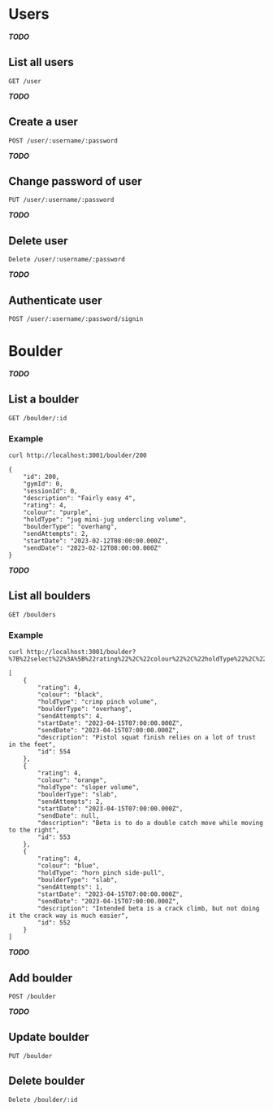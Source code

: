 
# Users

***TODO***
## List all users
```
GET /user
```

***TODO***
## Create a user
```
POST /user/:username/:password
```

***TODO***
## Change password of user
```
PUT /user/:username/:password
```

***TODO***
## Delete user
```
Delete /user/:username/:password
```

***TODO***
## Authenticate user
```
POST /user/:username/:password/signin
```

# Boulder

***TODO***

## List a boulder

```
GET /boulder/:id
```

### Example

```
curl http://localhost:3001/boulder/200
```

```
{
    "id": 200,
    "gymId": 0,
    "sessionId": 0,
    "description": "Fairly easy 4",
    "rating": 4,
    "colour": "purple",
    "holdType": "jug mini-jug undercling volume",
    "boulderType": "overhang",
    "sendAttempts": 2,
    "startDate": "2023-02-12T08:00:00.000Z",
    "sendDate": "2023-02-12T08:00:00.000Z"
}
```

***TODO***

## List all boulders

```
GET /boulders
```

### Example

```
curl http://localhost:3001/boulder?%7B%22select%22%3A%5B%22rating%22%2C%22colour%22%2C%22holdType%22%2C%22boulderType%22%2C%22sendAttempts%22%2C%22startDate%22%2C%22sendDate%22%2C%22description%22%2C%22id%22%5D%2C%22where%22%3A%22%22%2C%22orderby%22%3A%5B%7B%22id%22%3A%22DESC%22%7D%5D%2C%22limit%22%3A%222%22%7D
```

```
[
    {
        "rating": 4,
        "colour": "black",
        "holdType": "crimp pinch volume",
        "boulderType": "overhang",
        "sendAttempts": 4,
        "startDate": "2023-04-15T07:00:00.000Z",
        "sendDate": "2023-04-15T07:00:00.000Z",
        "description": "Pistol squat finish relies on a lot of trust in the feet",
        "id": 554
    },
    {
        "rating": 4,
        "colour": "orange",
        "holdType": "sloper volume",
        "boulderType": "slab",
        "sendAttempts": 2,
        "startDate": "2023-04-15T07:00:00.000Z",
        "sendDate": null,
        "description": "Beta is to do a double catch move while moving to the right",
        "id": 553
    },
    {
        "rating": 4,
        "colour": "blue",
        "holdType": "horn pinch side-pull",
        "boulderType": "slab",
        "sendAttempts": 1,
        "startDate": "2023-04-15T07:00:00.000Z",
        "sendDate": "2023-04-15T07:00:00.000Z",
        "description": "Intended beta is a crack climb, but not doing it the crack way is much easier",
        "id": 552
    }
]

```

***TODO***
## Add boulder
```
POST /boulder
```

***TODO***
## Update boulder
```
PUT /boulder
```

## Delete boulder
```
Delete /boulder/:id
```
